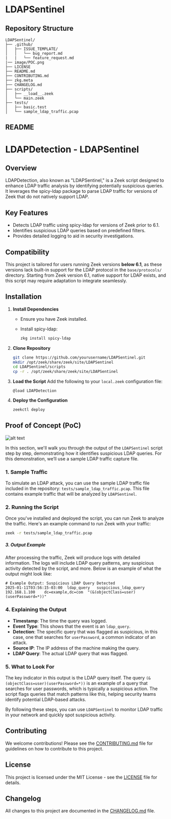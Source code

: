 # LDAPSentinel

## Repository Structure

```plaintext
LDAPSentinel/
├── .github/
│   ├── ISSUE_TEMPLATE/
│   │   └── bug_report.md
|   |   └── feature_request.md
|── image/POC.png
├── LICENSE
├── README.md
├── CONTRIBUTING.md
├── zkg.meta
├── CHANGELOG.md
├── scripts/
│   ├── __load__.zeek
│   └── main.zeek
├── tests/
│   ├── basic.test
│   └── sample_ldap_traffic.pcap
```

## README

# LDAPDetection - LDAPSentinel

## Overview

LDAPDetection, also known as "LDAPSentinel," is a Zeek script designed to enhance LDAP traffic analysis by identifying potentially suspicious queries. It leverages the spicy-ldap package to parse LDAP traffic for versions of Zeek that do not natively support LDAP.

## Key Features

- Detects LDAP traffic using spicy-ldap for versions of Zeek prior to 6.1.
- Identifies suspicious LDAP queries based on predefined filters.
- Provides detailed logging to aid in security investigations.

## Compatibility

This project is tailored for users running Zeek versions **below 6.1**, as these versions lack built-in support for the LDAP protocol in the `base/protocols/` directory. Starting from Zeek version 6.1, native support for LDAP exists, and this script may require adaptation to integrate seamlessly.

## Installation

1. **Install Dependencies**
   
   - Ensure you have Zeek installed.
   
   - Install spicy-ldap:
     
     ```bash
     zkg install spicy-ldap
     ```

2. **Clone Repository**
   
   ```bash
   git clone https://github.com/yourusername/LDAPSentinel.git
   mkdir /opt/zeek/share/zeek/site/LDAPSentinel
   cd LDAPSentinel/scripts
   cp -r . /opt/zeek/share/zeek/site/LDAPSentinel
   ```

3. **Load the Script**
   Add the following to your `local.zeek` configuration file:
   
   ```zeek
   @load LDAPDetection
   ```

4. **Deploy the Configuration**
   
   ```bash
   zeekctl deploy
   ```

## Proof of Concept (PoC)

![alt text](https://github.com/AliAtashGar7/LDAPSentinel/blob/main/image/POC.png)

In this section, we'll walk you through the output of the `LDAPSentinel` script step by step, demonstrating how it identifies suspicious LDAP queries. For this demonstration, we’ll use a sample LDAP traffic capture file.

### 1. **Sample Traffic**

To simulate an LDAP attack, you can use the sample LDAP traffic file included in the repository: `tests/sample_ldap_traffic.pcap`. This file contains example traffic that will be analyzed by `LDAPSentinel`.

### 2. **Running the Script**

Once you've installed and deployed the script, you can run Zeek to analyze the traffic. Here's an example command to run Zeek with your traffic:

```bash
zeek -r tests/sample_ldap_traffic.pcap
```

##### 3. **Output Example**

After processing the traffic, Zeek will produce logs with detailed information. The logs will include LDAP query patterns, any suspicious activity detected by the script, and more. Below is an example of what the output might look like:

```plaintext
# Example Output: Suspicious LDAP Query Detected
2025-01-11T03:56:15-03:00  ldap_query   suspicious_ldap_query    192.168.1.100    dc=example,dc=com  "(&(objectClass=user)(userPassword=*))"

```

### 4. **Explaining the Output**

- **Timestamp**: The time the query was logged.
- **Event Type**: This shows that the event is an `ldap_query`.
- **Detection**: The specific query that was flagged as suspicious, in this case, one that searches for `userPassword`, a common indicator of an attack.
- **Source IP**: The IP address of the machine making the query.
- **LDAP Query**: The actual LDAP query that was flagged.

### 5. **What to Look For**

The key indicator in this output is the LDAP query itself. The query `(&(objectClass=user)(userPassword=*))` is an example of a query that searches for user passwords, which is typically a suspicious action. The script flags queries that match patterns like this, helping security teams identify potential LDAP-based attacks.

By following these steps, you can use `LDAPSentinel` to monitor LDAP traffic in your network and quickly spot suspicious activity.



## Contributing

We welcome contributions! Please see the [CONTRIBUTING.md](CONTRIBUTING.md) file for guidelines on how to contribute to this project.

## License

This project is licensed under the MIT License - see the [LICENSE](LICENSE) file for details.

## Changelog

All changes to this project are documented in the [CHANGELOG.md](CHANGELOG.md) file.

